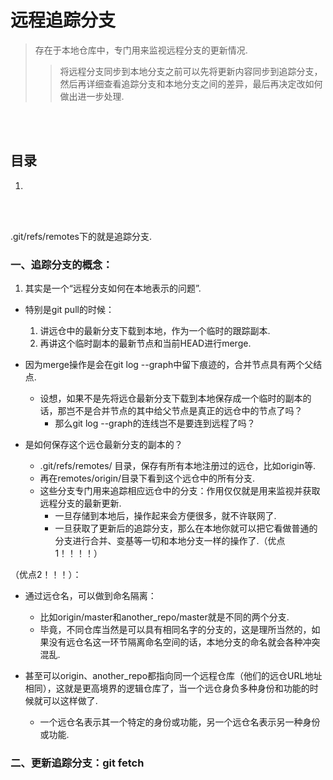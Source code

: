 # 远程追踪分支
> 存在于本地仓库中，专门用来监视远程分支的更新情况.
>
>> 将远程分支同步到本地分支之前可以先将更新内容同步到追踪分支，然后再详细查看追踪分支和本地分支之间的差异，最后再决定改如何做出进一步处理.

<br><br>

## 目录

1. []()

<br><br>

.git/refs/remotes下的就是追踪分支.

### 一、追踪分支的概念：

1. 其实是一个“远程分支如何在本地表示的问题”.
  - 特别是git pull的时候：
    1. 讲远仓中的最新分支下载到本地，作为一个临时的跟踪副本.
    2. 再讲这个临时副本的最新节点和当前HEAD进行merge.
  - 因为merge操作是会在git log --graph中留下痕迹的，合并节点具有两个父结点.
    - 设想，如果不是先将远仓最新分支下载到本地保存成一个临时的副本的话，那岂不是合并节点的其中给父节点是真正的远仓中的节点了吗？
      - 那么git log --graph的连线岂不是要连到远程了吗？

- 是如何保存这个远仓最新分支的副本的？
  - .git/refs/remotes/ 目录，保存有所有本地注册过的远仓，比如origin等.
  - 再在remotes/origin/目录下看到这个远仓中的所有分支.
  - 这些分支专门用来追踪相应远仓中的分支：作用仅仅就是用来监视并获取远程分支的最新更新.
    - 一旦存储到本地后，操作起来会方便很多，就不许联网了.
    - 一旦获取了更新后的追踪分支，那么在本地你就可以把它看做普通的分支进行合并、变基等一切和本地分支一样的操作了.（优点1！！！！）

（优点2！！！）：
- 通过远仓名，可以做到命名隔离：
  - 比如origin/master和another_repo/master就是不同的两个分支.
  - 毕竟，不同仓库当然是可以具有相同名字的分支的，这是理所当然的，如果没有远仓名这一环节隔离命名空间的话，本地分支的命名就会各种冲突混乱.

- 甚至可以origin、another_repo都指向同一个远程仓库（他们的远仓URL地址相同），这就是更高境界的逻辑仓库了，当一个远仓身负多种身份和功能的时候就可以这样做了.
  - 一个远仓名表示其一个特定的身份或功能，另一个远仓名表示另一种身份或功能.

### 二、更新追踪分支：git fetch
